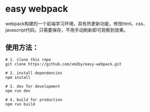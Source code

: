 # easy webpack

webpack构建的一个前端学习环境，具有热更新功能，修改html、css、javascript代码，只需要保存，不用手动刷新即可观察到效果。

## 使用方法：

```
# 1. clone this repo
git clone https://github.com/xm2by/easy-webpack.git

# 2. install dependencies
npm install

# 3. dev for development
npm run dev

# 4. build for production
npm run build
```
